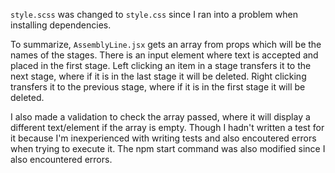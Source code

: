 `style.scss` was changed to `style.css` since I ran into a problem when installing dependencies.

To summarize, `AssemblyLine.jsx` gets an array from props which will be the names of the stages. There is an input element where text is accepted and placed in the first stage. Left clicking an item in a stage transfers it to the next stage, where if it is in the last stage it will be deleted. Right clicking transfers it to the previous stage, where if it is in the first stage it will be deleted.

I also made a validation to check the array passed, where it will display a different text/element if the array is empty. Though I hadn't written a test for it because I'm inexperienced with writing tests and also encoutered errors when trying to execute it. The npm start command was also modified since I also encountered errors.